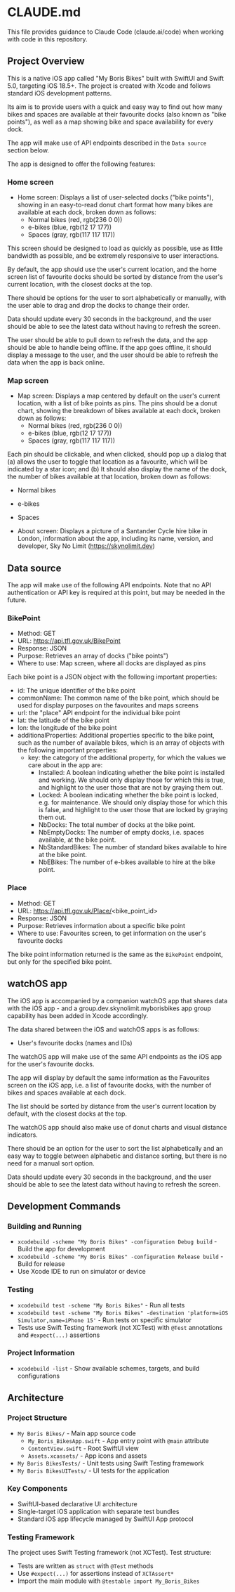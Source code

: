 # CLAUDE.md

This file provides guidance to Claude Code (claude.ai/code) when working with code in this repository.

## Project Overview

This is a native iOS app called "My Boris Bikes" built with SwiftUI and Swift 5.0, targeting iOS 18.5+. The project is created with Xcode and follows standard iOS development patterns.

Its aim is to provide users with a quick and easy way to find out how many bikes and spaces are available at their favourite docks (also known as "bike points"), as well as a map showing bike and space availability for every dock.

The app will make use of API endpoints described in the `Data source` section below.

The app is designed to offer the following features:

### Home screen

 - Home screen: Displays a list of user-selected docks ("bike points"), showing in an easy-to-read donut chart format how many bikes are available at each dock, broken down as follows:
   - Normal bikes (red, rgb(236 0 0))
   - e-bikes (blue, rgb(12 17 177))
   - Spaces (gray, rgb(117 117 117))

This screen should be designed to load as quickly as possible, use as little bandwidth as possible, and be extremely responsive to user interactions.

By default, the app should use the user's current location, and the home screen list of favourite docks should be sorted by distance from the user's current location, with the closest docks at the top.

There should be options for the user to sort alphabetically or manually, with the user able to drag and drop the docks to change their order.

Data should update every 30 seconds in the background, and the user should be able to see the latest data without having to refresh the screen.

The user should be able to pull down to refresh the data, and the app should be able to handle being offline. If the app goes offline, it should display a message to the user, and the user should be able to refresh the data when the app is back online.

### Map screen

- Map screen: Displays a map centered by default on the user's current location, with a list of bike points as pins. The pins should be a donut chart, showing the breakdown of bikes available at each dock, broken down as follows:
  - Normal bikes (red, rgb(236 0 0))
  - e-bikes (blue, rgb(12 17 177))
  - Spaces (gray, rgb(117 117 117))

Each pin should be clickable, and when clicked, should pop up a dialog that (a) allows the user to toggle that location as a favourite, which will be indicated by a star icon; and (b) It should also display the name of the dock, the number of bikes available at that location, broken down as follows:
  - Normal bikes
  - e-bikes
  - Spaces

- About screen: Displays a picture of a Santander Cycle hire bike in London, information about the app, including its name, version, and developer, Sky No Limit (https://skynolimit.dev)

## Data source

The app will make use of the following API endpoints. Note that no API authentication or API key is required at this point, but may be needed in the future.

### BikePoint

- Method: GET
- URL: https://api.tfl.gov.uk/BikePoint
- Response: JSON
- Purpose: Retrieves an array of docks ("bike points")
- Where to use: Map screen, where all docks are displayed as pins

Each bike point is a JSON object with the following important properties:

 - id: The unique identifier of the bike point
 - commonName: The common name of the bike point, which should be used for display purposes on the favourites and maps screens
 - url: the "place" API endpoint for the individual bike point
 - lat: the latitude of the bike point
 - lon: the longitude of the bike point
 - additionalProperties: Additional properties specific to the bike point, such as the number of available bikes, which is an array of objects with the following important properties:
   - key: the category of the additional property, for which the values we care about in the app are:
     - Installed: A boolean indicating whether the bike point is installed and working. We should only display those for which this is true, and highlight to the user those that are not by graying them out.
     - Locked: A boolean indicating whether the bike point is locked, e.g. for maintenance. We should only display those for which this is false, and highlight to the user those that are locked by graying them out.
     - NbDocks: The total number of docks at the bike point.
     - NbEmptyDocks: The number of empty docks, i.e. spaces available, at the bike point.
     - NbStandardBikes: The number of standard bikes available to hire at the bike point.
     - NbEBikes: The number of e-bikes available to hire at the bike point.

### Place

- Method: GET
- URL: https://api.tfl.gov.uk/Place/<bike_point_id>
- Response: JSON
- Purpose: Retrieves information about a specific bike point
- Where to use: Favourites screen, to get information on the user's favourite docks

The bike point information returned is the same as the `BikePoint` endpoint, but only for the specified bike point.

## watchOS app

The iOS app is accompanied by a companion watchOS app that shares data with the iOS app - and a group.dev.skynolimit.myborisbikes app group capability has been added in Xcode accordingly.

The data shared between the iOS and watchOS apps is as follows:

- User's favourite docks (names and IDs)

The watchOS app will make use of the same API endpoints as the iOS app for the user's favourite docks.

The app will display by default the same information as the Favourites screen on the iOS app, i.e. a list of favourite docks, with the number of bikes and spaces available at each dock.

The list should be sorted by distance from the user's current location by default, with the closest docks at the top.

The watchOS app should also make use of donut charts and visual distance indicators.

There should be an option for the user to sort the list alphabetically and an easy way to toggle between alphabetic and distance sorting, but there is no need for a manual sort option.

Data should update every 30 seconds in the background, and the user should be able to see the latest data without having to refresh the screen.


## Development Commands

### Building and Running
- `xcodebuild -scheme "My Boris Bikes" -configuration Debug build` - Build the app for development
- `xcodebuild -scheme "My Boris Bikes" -configuration Release build` - Build for release
- Use Xcode IDE to run on simulator or device

### Testing
- `xcodebuild test -scheme "My Boris Bikes"` - Run all tests
- `xcodebuild test -scheme "My Boris Bikes" -destination 'platform=iOS Simulator,name=iPhone 15'` - Run tests on specific simulator
- Tests use Swift Testing framework (not XCTest) with `@Test` annotations and `#expect(...)` assertions

### Project Information
- `xcodebuild -list` - Show available schemes, targets, and build configurations

## Architecture

### Project Structure
- `My Boris Bikes/` - Main app source code
  - `My_Boris_BikesApp.swift` - App entry point with `@main` attribute
  - `ContentView.swift` - Root SwiftUI view
  - `Assets.xcassets/` - App icons and assets
- `My Boris BikesTests/` - Unit tests using Swift Testing framework
- `My Boris BikesUITests/` - UI tests for the application

### Key Components
- SwiftUI-based declarative UI architecture
- Single-target iOS application with separate test bundles
- Standard iOS app lifecycle managed by SwiftUI App protocol

### Testing Framework
The project uses Swift Testing framework (not XCTest). Test structure:
- Tests are written as `struct` with `@Test` methods
- Use `#expect(...)` for assertions instead of `XCTAssert*`
- Import the main module with `@testable import My_Boris_Bikes`
